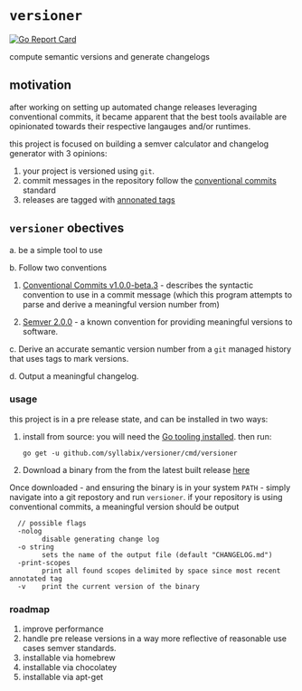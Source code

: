 # `versioner`
[![Go Report Card](https://goreportcard.com/badge/github.com/syllabix/versioner)](https://goreportcard.com/report/github.com/syllabix/versioner)

compute semantic versions and generate changelogs

## motivation

after working on setting up automated change releases leveraging conventional commits, it became apparent that the best tools available are opinionated towards their respective langauges and/or runtimes.

this project is focused on building a semver calculator and changelog generator with 3 opinions:

1. your project is versioned using `git`.
2. commit messages in the repository follow the [conventional commits](https://www.conventionalcommits.org/en/v1.0.0-beta.3/) standard
3. releases are tagged with [annonated tags](https://git-scm.com/book/en/v2/Git-Basics-Tagging)

## `versioner` obectives

a. be a simple tool to use

b. Follow two conventions

1. [Conventional Commits v1.0.0-beta.3](https://www.conventionalcommits.org/en/v1.0.0-beta.3/) - describes the syntactic convention to use in a commit message (which this program attempts to parse and derive a meaningful version number from)

2. [Semver 2.0.0](https://semver.org/) - a known convention for providing meaningful versions to software.

c. Derive an accurate semantic version number from a `git` managed history that uses tags to mark versions.

d. Output a meaningful changelog.


### usage

this project is in a pre release state, and can be installed in two ways:

1. install from source:
you will need the [Go tooling installed](https://golang.org/dl/). then run:

    `go get -u github.com/syllabix/versioner/cmd/versioner`

2. Download a binary from the from the latest built release [here](https://github.com/syllabix/versioner/releases)

Once downloaded - and ensuring the binary is in your system `PATH` - simply navigate into a git repostory and run `versioner`. if your repository is using conventional commits, a meaningful version should be output

```
  // possible flags
  -nolog
        disable generating change log
  -o string
        sets the name of the output file (default "CHANGELOG.md")
  -print-scopes
        print all found scopes delimited by space since most recent annotated tag
  -v    print the current version of the binary
```

### roadmap
1. improve performance
2. handle pre release versions in a way more reflective of reasonable use cases semver standards.
3. installable via homebrew
4. installable via chocolatey
4. installable via apt-get